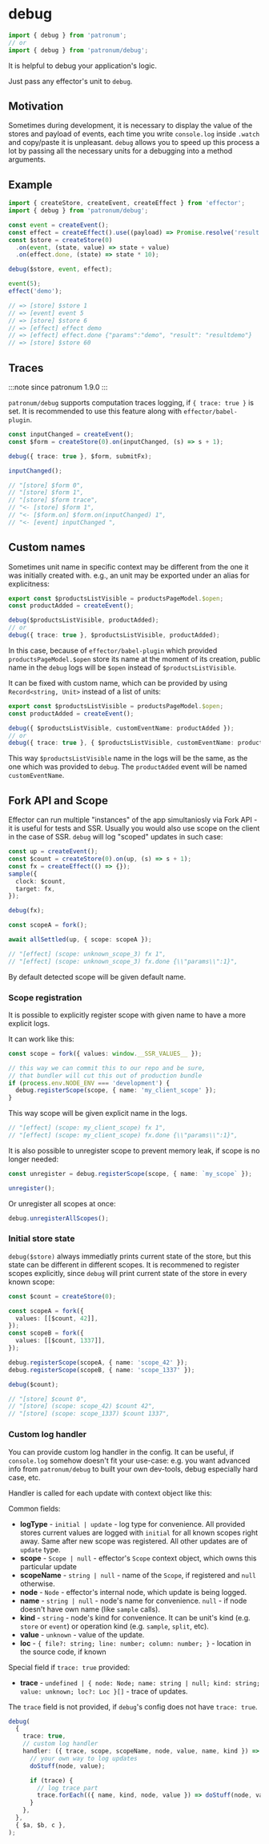 # debug

```ts
import { debug } from 'patronum';
// or
import { debug } from 'patronum/debug';
```

It is helpful to debug your application's logic.

Just pass any effector's unit to `debug`.

## Motivation

Sometimes during development, it is necessary to display the value of the stores and payload of events, each time you write `console.log` inside `.watch` and copy/paste it is unpleasant. `debug` allows you to speed up this process a lot by passing all the necessary units for a debugging into a method arguments.

## Example

```ts
import { createStore, createEvent, createEffect } from 'effector';
import { debug } from 'patronum/debug';

const event = createEvent();
const effect = createEffect().use((payload) => Promise.resolve('result' + payload));
const $store = createStore(0)
  .on(event, (state, value) => state + value)
  .on(effect.done, (state) => state * 10);

debug($store, event, effect);

event(5);
effect('demo');

// => [store] $store 1
// => [event] event 5
// => [store] $store 6
// => [effect] effect demo
// => [effect] effect.done {"params":"demo", "result": "resultdemo"}
// => [store] $store 60
```

## Traces

:::note since
patronum 1.9.0
:::

`patronum/debug` supports computation traces logging, if `{ trace: true }` is set.
It is recommended to use this feature along with `effector/babel-plugin`.

```ts
const inputChanged = createEvent();
const $form = createStore(0).on(inputChanged, (s) => s + 1);

debug({ trace: true }, $form, submitFx);

inputChanged();

// "[store] $form 0",
// "[store] $form 1",
// "[store] $form trace",
// "<- [store] $form 1",
// "<- [$form.on] $form.on(inputChanged) 1",
// "<- [event] inputChanged ",
```

## Custom names

Sometimes unit name in specific context may be different from the one it was initially created with.
e.g., an unit may be exported under an alias for explicitness:

```ts
export const $productsListVisible = productsPageModel.$open;
const productAdded = createEvent();

debug($productsListVisible, productAdded);
// or
debug({ trace: true }, $productsListVisible, productAdded);
```

In this case, because of `effector/babel-plugin` which provided `productsPageModel.$open` store its name at the moment of its creation, public name in the `debug` logs will be `$open` instead of `$productsListVisible`.

It can be fixed with custom name, which can be provided by using `Record<string, Unit>` instead of a list of units:

```ts
export const $productsListVisible = productsPageModel.$open;
const productAdded = createEvent();

debug({ $productsListVisible, customEventName: productAdded });
// or
debug({ trace: true }, { $productsListVisible, customEventName: productAdded });
```

This way `$productsListVisible` name in the logs will be the same, as the one which was provided to `debug`. The `productAdded` event will be named `customEventName`.

## Fork API and Scope

Effector can run multiple "instances" of the app simultaniosly via Fork API - it is useful for tests and SSR. Usually you would also use scope on the client in the case of SSR. `debug` will log "scoped" updates in such case:

```ts
const up = createEvent();
const $count = createStore(0).on(up, (s) => s + 1);
const fx = createEffect(() => {});
sample({
  clock: $count,
  target: fx,
});

debug(fx);

const scopeA = fork();

await allSettled(up, { scope: scopeA });

// "[effect] (scope: unknown_scope_3) fx 1",
// "[effect] (scope: unknown_scope_3) fx.done {\\"params\\":1}",
```

By default detected scope will be given default name.

### Scope registration

It is possible to explicitly register scope with given name to have a more explicit logs.

It can work like this:

```ts
const scope = fork({ values: window.__SSR_VALUES__ });

// this way we can commit this to our repo and be sure,
// that bundler will cut this out of production bundle
if (process.env.NODE_ENV === 'development') {
  debug.registerScope(scope, { name: 'my_client_scope' });
}
```

This way scope will be given explicit name in the logs.

```ts
// "[effect] (scope: my_client_scope) fx 1",
// "[effect] (scope: my_client_scope) fx.done {\\"params\\":1}",
```

It is also possible to unregister scope to prevent memory leak, if scope is no longer needed:

```ts
const unregister = debug.registerScope(scope, { name: `my_scope` });

unregister();
```

Or unregister all scopes at once:

```ts
debug.unregisterAllScopes();
```

### Initial store state

`debug($store)` always immediatly prints current state of the store, but this state can be different in different scopes.
It is recommened to register scopes explicitly, since `debug` will print current state of the store in every known scope:

```ts
const $count = createStore(0);

const scopeA = fork({
  values: [[$count, 42]],
});
const scopeB = fork({
  values: [[$count, 1337]],
});

debug.registerScope(scopeA, { name: 'scope_42' });
debug.registerScope(scopeB, { name: 'scope_1337' });

debug($count);

// "[store] $count 0",
// "[store] (scope: scope_42) $count 42",
// "[store] (scope: scope_1337) $count 1337",
```

### Custom log handler

You can provide custom log handler in the config. It can be useful, if `console.log` somehow doesn't fit your use-case: e.g. you want advanced info from `patronum/debug` to built your own dev-tools, debug especially hard case, etc.

Handler is called for each update with context object like this:

Common fields:

- **logType** - `initial | update` - log type for convenience. All provided stores current values are logged with `initial` for all known scopes right away. Same after new scope was registered. All other updates are of `update` type.
- **scope** - `Scope | null` - effector's `Scope` context object, which owns this particular update
- **scopeName** - `string | null` - name of the `Scope`, if registered and `null` otherwise.
- **node** - `Node` - effector's internal node, which update is being logged.
- **name** - `string | null` - node's name for convenience. `null` - if node doesn't have own name (like `sample` calls).
- **kind** - `string` - node's kind for convenience. It can be unit's kind (e.g. `store` or `event`) or operation kind (e.g. `sample`, `split`, etc).
- **value** - `unknown` - value of the update.
- **loc** - `{ file?: string; line: number; column: number; }` - location in the source code, if known

Special field if `trace: true` provided:

- **trace** - `undefined | { node: Node; name: string | null; kind: string; value: unknown; loc?: Loc }[]` - trace of updates.

The `trace` field is not provided, if `debug`'s config does not have `trace: true`.

```ts
debug(
  {
    trace: true,
    // custom log handler
    handler: ({ trace, scope, scopeName, node, value, name, kind }) => {
      // your own way to log updates
      doStuff(node, value);

      if (trace) {
        // log trace part
        trace.forEach(({ name, kind, node, value }) => doStuff(node, value));
      }
    },
  },
  { $a, $b, c },
);
```
